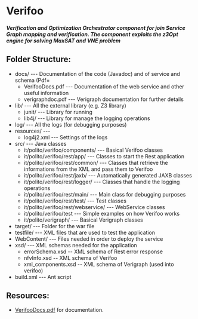 # Verifoo
##### Verification and Optimization Orchestrator component for join Service Graph mapping and verification. The component exploits the z3Opt engine for solving MaxSAT and VNE problem

## Folder Structure:
-   docs/ --- Documentation of the code (Javadoc) and of service and schema (Pdf=
    -   VerifooDocs.pdf --- Documentation of the web service and other
        useful information
    -   verigraphdoc.pdf --- Verigraph documentation for further details
-   lib/ --- All the external library (e.g. Z3 library)
    -   junit/ --- Library for running
    -   lib4j/ --- Library for manage the logging operations
-   log/ --- All the logs (for debugging purposes)
-   resources/ ---
    -   log4j2.xml --- Settings of the logs
-   src/ --- Java classes
    -   it/polito/verifoo/components/ --- Basical Verifoo classes
    -   it/polito/verifoo/rest/app/ --- Classes to start the Rest
        application
    -   it/polito/verifoo/rest/common/ --- Classes that retrieve the
        informations from the XML and pass them to Verifoo
    -   it/polito/verifoo/rest/jaxb/ --- Automatically generated JAXB
        classes
    -   it/polito/verifoo/rest/logger/ --- Classes that handle the
        logging operations
    -   it/polito/verifoo/rest/main/ --- Main class for debugging
        purposes
    -   it/polito/verifoo/rest/test/ --- Test classes
    -   it/polito/verifoo/rest/webservice/ --- WebService classes
    -   it/polito/verifoo/test --- Simple examples on how Verifoo works
    -   it/polito/verigraph/ --- Basical Verigraph classes
-   target/ --- Folder for the war file
-   testfile/ --- XML files that are used to test the application
-   WebContent/ --- Files needed in order to deploy the service
-   xsd/ --- XML schemas needed for the application
	- errorSchema.xsd -- XML schema of Rest error response
	- nfvInfo.xsd  -- XML schema of Verifoo
	- xml_components.xsd -- XML schema of Verigraph (used into verifoo)
-   build.xml --- Ant script

## Resources:

 * [VerifooDocs.pdf](https://github.com/netgroup-polito/verifoo/blob/rest-service/doc/VerifooDocs.pdf) for documentation.
